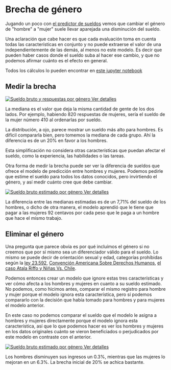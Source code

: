 # Brecha de género

Jugando un poco con [el predictor de
sueldos](https://seppo0010.github.io/sysarmy-sueldos-2020.1/) vemos que cambiar
el género de "hombre" a "mujer" suele llevar aparejada una disminución del
sueldo.

Una aclaración que cabe hacer es que cada evaluación toma en cuenta todas las
características en conjunto y no puede extraerse el valor de una
independientemente de las demás, al menos no este modelo. Es decir que pueden
haber casos donde el sueldo suba al hacer ese cambio, y que no podemos afirmar
cuánto es el efecto en general.

Todos los cálculos lo pueden encontrar en [este jupyter
notebook](https://github.com/seppo0010/sysarmy-sueldos-2020.1/blob/master/notebook/Brecha%20de%20g%C3%A9nero.ipynb)

## Medir la brecha

[
![Sueldo bruto y respuestas por género](overall.png)
Ver detalles
](overall.md)

La mediana es el valor que deja la misma cantidad de gente de los dos lados.
Por ejemplo, habiendo 820 respuestas de mujeres, sería el sueldo de la mujer
número 410 al ordenarlas por sueldo.

La distribución, a ojo, parece mostrar un sueldo más alto para hombres. Es
difícil compararla bien, pero tomemos la mediana de cada grupo. Ahí la
diferencia es de un 20% en favor a los hombres.

Esta simplificación no considera otras características que puedan afectar el
sueldo, como la experiencia, las habilidades o las tareas.

Otra forma de medir la brecha puede ser ver la diferencia de sueldos que ofrece
el modelo de predicción entre hombres y mujeres. Podemos pedirle que estime
el sueldo para todos los datos conocidos, pero invirtiendo el género, y así
medir cuánto cree que debe cambiar.

[
![Sueldo bruto estimado por género](salary-estimate.png)
Ver detalles
](salary-estimate.md)

La diferencia entre las medianas estimadas es de un 7,71% del sueldo de los
hombres, o dicho de otra manera, el modelo aprendió que le tiene que pagar a
las mujeres 92 centavos por cada peso que le paga a un hombre que hace el
mismo trabajo.

## Eliminar el género

Una pregunta que parece obvia es por qué incluímos el género si no creemos que
por sí mismo sea un diferenciador válido para el sueldo. Lo mismo se puede
decir de orientación sexual y edad, categorías prohíbidas según la
[ley 23.592](http://servicios.infoleg.gob.ar/infolegInternet/anexos/20000-24999/20465/texact.htm),
[Convención Americana Sobre Derechos Humanos](http://servicios.infoleg.gob.ar/infolegInternet/anexos/25000-29999/28152/norma.htm),
[el caso Atala Riffo y Niñas Vs. Chile](http://www.corteidh.or.cr/cf/jurisprudencia2/ficha_tecnica.cfm?nId_Ficha=196&lang=es).

Podemos entonces crear un modelo que ignore estas tres características y ver
cómo afecta a los hombres y mujeres en cuanto a su sueldo estimado. No podemos,
como hicimos antes, comparar el mismo registro para hombre y mujer porque el
modelo ignora esta característica, pero sí podemos compararlo con la decisión
que había tomado para hombres y para mujeres el modelo anterior.

En este caso no podemos comparar el sueldo que el modelo le asigna a hombres y
mujeres directamente porque el modelo ignora esta característica, así que
lo que podemos hacer es ver los hombres y mujeres en los datos originales
cuánto se vieron beneficiados o perjudicados por este modelo en contraste con
el anterior.

[
![Sueldo bruto estimado por género](salary-estimate-gender-blind.png)
Ver detalles
](salary-estimate-gender-blind.md)

Los hombres disminuyen sus ingresos un 0.3%, mientras que las mujeres lo
mejoran en un 6.3%. La brecha inicial de 20% se achica bastante.
